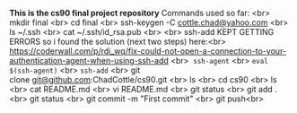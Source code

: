 **This is the cs90 final project repository**
Commands used so far: <br\>
mkdir final <br\>
cd final <br\>
ssh-keygen -C cottle.chad@yahoo.com <br\>
ls ~/.ssh <br\>
cat ~/.ssh/id_rsa.pub <br\>
<br\> 
ssh-add KEPT GETTING ERRORS so i found the solution (next two steps) here:<br\> 
https://coderwall.com/p/rdi_wq/fix-could-not-open-a-connection-to-your-authentication-agent-when-using-ssh-add <br\> 
`ssh-agent` <br\>
`eval $(ssh-agent)` <br\>
`ssh-add` <br\>
git clone git@github.com:ChadCottle/cs90.git <br\>
ls <br\> 
cd cs90 <br\>
ls <br\>
cat README.md <br\>
vi README.md <br\>
git status <br\>
git add . <br\>
git status <br\>
git commit -m "First commit" <br\> 
git push<br\>

